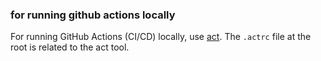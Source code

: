 ### for running github actions locally
For running GitHub Actions (CI/CD) locally, use [act](https://github.com/nektos/act).
The `.actrc` file at the root is related to the act tool.